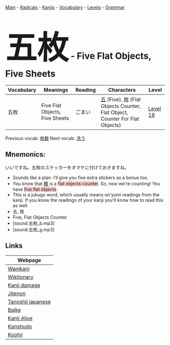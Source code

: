 <style> bigfont {font-size: 100px}</style>
[Main](../README.md) -
[Radicals](../radicals.md) -
[Kanjis](../kanjis.md) -
[Vocabulary](../vocabulary.md) -
[Levels](../levels.md) -
[Grammar](../grammar.md)
# <bigfont> 五枚</bigfont> - Five Flat Objects, Five Sheets 

| Vocabulary | Meanings | Reading | Characters | Level |
| --- | --- | --- | --- | --- |
| 五枚 | Five Flat Objects, Five Sheets | ごまい |  [五](../kanjis/五.md) (Five), [枚](../kanjis/枚.md) (Flat Objects Counter, Flat Object, Counter For Flat Objects) | [Level 18](../levels/wk_level18.md) |

Previous vocab: [枚数](枚数.md) Next vocab: [洗う](洗う.md) 

## Mnemonics:
いいですね。五枚のステッカーをオマケに付けておきますね。
* Sounds like a plan. I’ll give you five extra stickers as a bonus too.
* You know that <span style="background-color:#fed8b1"> [枚](https://jisho.org/search/枚)</span> is a <span style="background-color:#ffcccb"> flat objects counter</span>. So, now we're counting! You have <span style="background-color:#ffcccb"> five flat objects</span>.
* This is a jukugo word, which usually means on'yomi readings from the kanji. If you know the readings of your kanji you'll know how to read this as well.
* 五, 枚
* Five, Flat Objects Counter
* [sound:五枚_b.mp3]
* [sound:五枚_g.mp3]


## Links 

| Webpage |
| --- |
| [Wanikani          ](https://www.wanikani.com/kanji/五枚) |
| [Wiktionary        ](https://en.wiktionary.org/wiki/五枚) |
| [Kanji damage      ](http://www.kanjidamage.com/kanji/search?utf8=✓&q=五枚) |
| [Jitenon           ](https://jitenon.com/kanji/五枚) |
| [Tanoshii japanese ](https://www.tanoshiijapanese.com/dictionary/kanji.cfm?k=五枚) |
| [Baike             ](https://baike.baidu.com/item/五枚) |
| [Kanji Alive       ](https://app.kanjialive.com/五枚) |
| [Kanshudo          ](https://www.kanshudo.com/searchmn?q=五枚) |
| [Koohii            ](https://kanji.koohii.com/study/kanji/五枚) |
